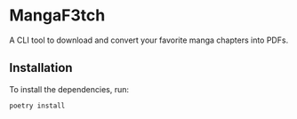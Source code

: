# MangaF3tch

A CLI tool to download and convert your favorite manga chapters into PDFs.

## Installation

To install the dependencies, run:

```bash
poetry install
